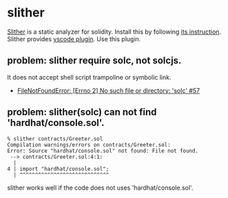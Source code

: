 # slither

[Slither](https://github.com/crytic/slither) is a static analyzer for solidity.
Install this by following [its instruction](https://github.com/crytic/slither#how-to-install).
Slither provides [vscode plugin](https://marketplace.visualstudio.com/items?itemName=trailofbits.slither-vscode).
Use this plugin.

## problem: slither require solc, not solcjs.

It does not accept shell script trampoline or symbolic link.

- [FileNotFoundError: [Errno 2] No such file or directory: 'solc' #57](https://github.com/crytic/slither/issues/57)

## problem: slither(solc) can not find 'hardhat/console.sol'.

```
% slither contracts/Greeter.sol
Compilation warnings/errors on contracts/Greeter.sol:
Error: Source "hardhat/console.sol" not found: File not found.
 --> contracts/Greeter.sol:4:1:
  |
4 | import "hardhat/console.sol";
  | ^^^^^^^^^^^^^^^^^^^^^^^^^^^^^

```

slither works well if the code does not uses 'hardhat/console.sol'.
